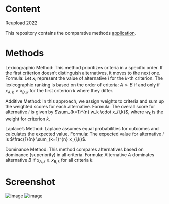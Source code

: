 # Content
Reupload 2022

This repository contains the comparative methods [application](https://mintdata.shinyapps.io/choice-criteria/).

# Methods
Lexicographic Method: This method prioritizes criteria in a specific order. If the first criterion doesn’t distinguish alternatives, it moves to the next one. Formula: Let $x_i$ represent the value of alternative $i$ for the $k$-th criterion. The lexicographic ranking is based on the order of criteria: $A \succ B$ if and only if $x_{A,k} > x_{B,k}$ for the first criterion $k$ where they differ.

Additive Method: In this approach, we assign weights to criteria and sum up the weighted scores for each alternative. Formula: The overall score for alternative $i$ is given by $\sum_{k=1}^{n} w_k \cdot x_{i,k}$, where $w_k$ is the weight for criterion $k$.

Laplace’s Method: Laplace assumes equal probabilities for outcomes and calculates the expected value. Formula: The expected value for alternative $i$ is $\frac{1}{n} \sum_{k=1}^{n} x_{i,k}$.

Dominance Method: This method compares alternatives based on dominance (superiority) in all criteria. Formula: Alternative $A$ dominates alternative $B$ if $x_{A,k} \geq x_{B,k}$ for all criteria $k$.

# Screenshot
![image](https://github.com/StellAuror/choice-criteria/assets/100155329/2cd3cd94-3c91-458f-b968-41d0b922e9ba)
![image](https://github.com/StellAuror/choice-criteria/assets/100155329/63417305-69f0-4411-ad26-0f5ab5b04d24)

